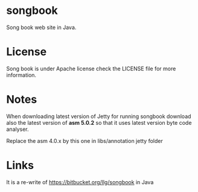 songbook
========

Song book web site in Java. 

License
=======

Song book is under Apache license check the LICENSE file for more information.

Notes
=====
When downloading latest version of Jetty for running songbook download also the latest version of **asm 5.0.2** so that
it uses latest version byte code analyser.

Replace the asm 4.0.x by this one in libs/annotation jetty folder

Links
=====
It is a re-write of https://bitbucket.org/llg/songbook in Java


